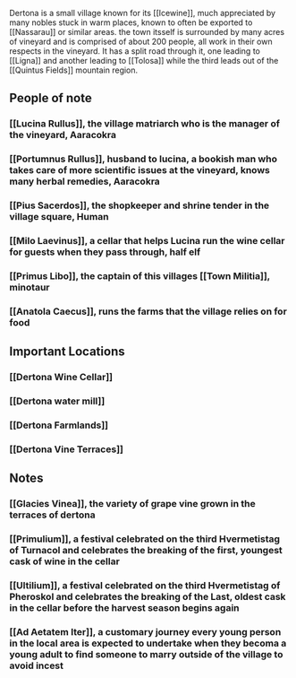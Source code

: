 Dertona is a small village known for its [[Icewine]], much appreciated by many nobles stuck in warm places, known to often be exported to [[Nassarau]] or similar areas. the town itsself is surrounded by many acres of vineyard and is comprised of about 200 people, all work in their own respects in the vineyard. 
It has a split road through it, one leading to [[Ligna]] and another leading to [[Tolosa]] while the third leads out of the [[Quintus Fields]] mountain region.
## People of note
### [[Lucina Rullus]], the village matriarch who is the manager of the vineyard, Aaracokra
### [[Portumnus Rullus]], husband to lucina, a bookish man who takes care of more scientific issues at the vineyard, knows many herbal remedies, Aaracokra
### [[Pius Sacerdos]], the shopkeeper and shrine tender in the village square, Human
### [[Milo Laevinus]], a cellar that helps Lucina run the wine cellar for guests when they pass through, half elf
### [[Primus Libo]], the captain of this villages [[Town Militia]], minotaur

### [[Anatola Caecus]], runs the farms that the village relies on for food

## Important Locations

### [[Dertona Wine Cellar]]
### [[Dertona water mill]]
### [[Dertona Farmlands]]
### [[Dertona Vine Terraces]]
## Notes
### [[Glacies Vinea]], the variety of grape vine grown in the terraces of dertona
### [[Primulium]], a festival celebrated on the third Hvermetistag of Turnacol and celebrates the breaking of the first, youngest cask of wine in the cellar

### [[Ultilium]], a festival celebrated on the third Hvermetistag of Pheroskol and celebrates the breaking of the Last, oldest cask in the cellar before the harvest season begins again

### [[Ad Aetatem Iter]], a customary journey every young person in the local area is expected to undertake when they becoma a young adult to find someone to marry outside of the village to avoid incest